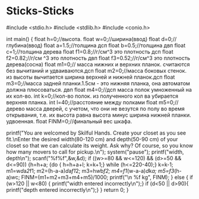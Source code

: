 # Sticks-Sticks
#include <stdio.h>
#include <stdlib.h>
#include <conio.h>


int main()
{
float h=0;//высота. 
float w=0;//ширина(ввод)
float d=0;//глубина(ввод)
float a=1.5;//толщина дсп
float b=0.5;//толщина двп
float c=1;//толщина дерева
float f1=0.8;//г/см^3 это плотность дсп
float f2=0.82;//г/см ^3 это плотность двп
float f3=0.52;//г/см^3 это плотность дерева(сосна)
float m1=0;// масса нижних и верхних планок. считаются без вычитаний и удваиваются.дсп
float m2=0;//масса боковых стенок. из высоты вычитается ширина верхней и нижней планок.дсп
float m3=0;//масса задней планки.1.5см -  это нижняя планка, она автоматом должна плюсоваться. двп
float m4=0;//дсп масса полок умноженный на их кол-во.
int k=0;//кол-во полок. из полученного кол ва убирается верхняя планка.
int l=40;//расстояние между полками
float m5=0;//дерево масса дверей, c учетом, что они не везутся по полу во время открывания, т.е. их высота равна высота минус ширина нижней планки. удвоенная.
float FINM=0;//финальный вес шкафа.

printf("You are welcomed by Skilful Hands. Create your closet as you see fit.\nEnter the desired width(80-120 cm) and depth(50-90 cm) of your closet so that we can calculate its weight. Ask why? Of course, so you know how many movers to call for pickup.\n");
system("pause");
printf("width, depth\n");
scanf("%f%f",&w,&d);
if ((w>=80 && w<=120) && (d>=50 && d<=90)) 
{h=h+a;
{do
    { h=h+a+l;
    k=k+1;}
while (h<=220-40);}
k=k-1;
 m1=w*d*a*2*f1;
 m2=(h-a-a)*d*a*f1*2;
 m3=h*w*b*f2;
 m4=f1*(w-a-a)*d*k*a;
 m5=f3*(h-a)*w*c;
 FINM=(m1+m2+m3+m4+m5)/1000;
 printf("\n %f kg", FINM);
}
else
{
if (w>120 || w<80) {
printf("width entered incorrectly\n");}
if (d<50 || d>90){ 
printf("depth entered incorrectly\n");}
}
return 0;
}
